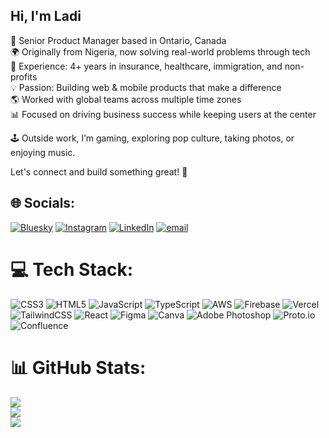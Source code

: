 ## Hi, I'm Ladi 
🎯 Senior Product Manager based in Ontario, Canada<br/>
🌍 Originally from Nigeria, now solving real-world problems through tech<br/>
📱 Experience: 4+ years in insurance, healthcare, immigration, and non-profits<br/>
💡 Passion: Building web & mobile products that make a difference<br/>
🌎 Worked with global teams across multiple time zones<br/>
📊 Focused on driving business success while keeping users at the center<br/>

🕹️ Outside work, I’m gaming, exploring pop culture, taking photos, or enjoying music.<br/>

Let's connect and build something great! 🚀 


## 🌐 Socials:
[![Bluesky](https://img.shields.io/badge/bluesky-0285FF?style=for-the-badge&logo=bluesky&logoColor=%23FFFFFF)](https://bsky.app/profile/ladisanya.bsky.social) [![Instagram](https://img.shields.io/badge/Instagram-%23E4405F.svg?logo=Instagram&logoColor=white)](https://instagram.com/ladi.sanya) [![LinkedIn](https://img.shields.io/badge/LinkedIn-%230077B5.svg?logo=linkedin&logoColor=white)](https://linkedin.com/in/oladipupoonasanya) [![email](https://img.shields.io/badge/Email-D14836?logo=gmail&logoColor=white)](mailto:ladi.onasanya@outlook.com) 

# 💻 Tech Stack:
![CSS3](https://img.shields.io/badge/css3-%231572B6.svg?style=for-the-badge&logo=css3&logoColor=white) ![HTML5](https://img.shields.io/badge/html5-%23E34F26.svg?style=for-the-badge&logo=html5&logoColor=white) ![JavaScript](https://img.shields.io/badge/javascript-%23323330.svg?style=for-the-badge&logo=javascript&logoColor=%23F7DF1E) ![TypeScript](https://img.shields.io/badge/typescript-%23007ACC.svg?style=for-the-badge&logo=typescript&logoColor=white) ![AWS](https://img.shields.io/badge/AWS-%23FF9900.svg?style=for-the-badge&logo=amazon-aws&logoColor=white) ![Firebase](https://img.shields.io/badge/firebase-%23039BE5.svg?style=for-the-badge&logo=firebase) ![Vercel](https://img.shields.io/badge/vercel-%23000000.svg?style=for-the-badge&logo=vercel&logoColor=white) ![TailwindCSS](https://img.shields.io/badge/tailwindcss-%2338B2AC.svg?style=for-the-badge&logo=tailwind-css&logoColor=white) ![React](https://img.shields.io/badge/react-%2320232a.svg?style=for-the-badge&logo=react&logoColor=%2361DAFB) ![Figma](https://img.shields.io/badge/figma-%23F24E1E.svg?style=for-the-badge&logo=figma&logoColor=white) ![Canva](https://img.shields.io/badge/Canva-%2300C4CC.svg?style=for-the-badge&logo=Canva&logoColor=white) ![Adobe Photoshop](https://img.shields.io/badge/adobe%20photoshop-%2331A8FF.svg?style=for-the-badge&logo=adobe%20photoshop&logoColor=white) ![Proto.io](https://img.shields.io/badge/Proto.io-161637?style=for-the-badge&logo=proto.io&logoColor=00e5ff) ![Confluence](https://img.shields.io/badge/confluence-%23172BF4.svg?style=for-the-badge&logo=confluence&logoColor=white)
# 📊 GitHub Stats:
![](https://github-readme-stats.vercel.app/api?username=ladisanya&theme=merko&hide_border=false&include_all_commits=false&count_private=false)<br/>
![](https://nirzak-streak-stats.vercel.app/?user=ladisanya&theme=merko&hide_border=false)<br/>
![](https://github-readme-stats.vercel.app/api/top-langs/?username=ladisanya&theme=merko&hide_border=false&include_all_commits=false&count_private=false&layout=compact)

<!-- Proudly created with GPRM ( https://gprm.itsvg.in ) -->

